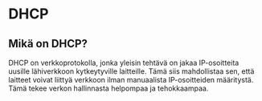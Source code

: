 # DHCP

## Mikä on DHCP?

DHCP on verkkoprotokolla, jonka yleisin tehtävä on jakaa IP-osoitteita uusille lähiverkkoon kytkeytyville laitteille. Tämä siis mahdollistaa sen, että laitteet voivat liittyä verkkoon ilman manuaalista IP-osoitteiden määritystä. Tämä tekee verkon hallinnasta helpompaa ja tehokkaampaa.
